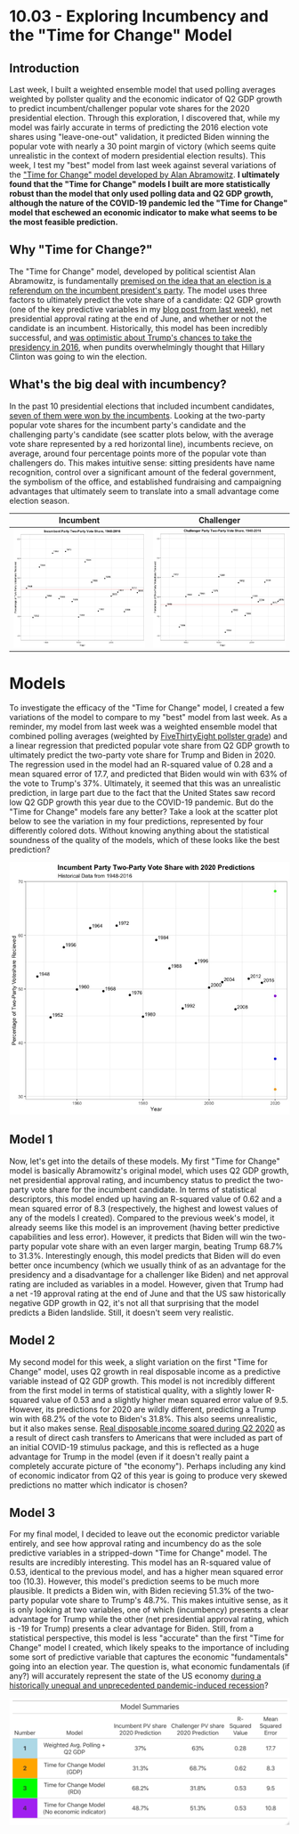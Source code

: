 # 10.03 - Exploring Incumbency and the "Time for Change" Model
## Introduction
Last week, I built a weighted ensemble model that used polling averages weighted by pollster quality and the economic indicator of Q2 GDP growth to predict incumbent/challenger popular vote shares for the 2020 presidential election. Through this exploration, I discovered that, while my model was fairly accurate in terms of predicting the 2016 election vote shares using "leave-one-out" validation, it predicted Biden winning the popular vote with nearly a 30 point margin of victory (which seems quite unrealistic in the context of modern presidential election results). This week, I test my "best" model from last week against several variations of the ["Time for Change" model developed by Alan Abramowitz](https://pollyvote.com/en/components/models/retrospective/fundamentals-plus-models/time-for-change-model/). **I ultimately found that the "Time for Change" models I built are more statistically robust than the model that only used polling data and Q2 GDP growth, although the nature of the COVID-19 pandemic led the "Time for Change" model that eschewed an economic indicator to make what seems to be the most feasible prediction.**

## Why "Time for Change?"
The "Time for Change" model, developed by political scientist Alan Abramowitz, is fundamentally [premised on the idea that an election is a referendum on the incumbent president's party](http://www.emory.edu/news/Releases/time-for-change.html). The model uses three factors to ultimately predict the vote share of a candidate: Q2 GDP growth (one of the key predictive variables in my [blog post from last week](https://parkermas.github.io/gov1347-blog/09-26)), net presidential approval rating at the end of June, and whether or not the candidate is an incumbent. Historically, this model has been incredibly successful, and [was optimistic about Trump's chances to take the presidency in 2016](https://www.nytimes.com/2016/05/11/upshot/voters-fears-about-trump-may-outweigh-wish-for-change.html), when pundits overwhelmingly thought that Hillary Clinton was going to win the election. 

## What's the big deal with incumbency?
In the past 10 presidential elections that included incumbent candidates, [seven of them were won by the incumbents](https://www.npr.org/sections/itsallpolitics/2012/06/11/154745966/why-its-good-to-be-the-incumbent). Looking at the two-party popular vote shares for the incumbent party's candidate and the challenging party's candidate (see scatter plots below, with the average vote share represented by a red horizontal line), incumbents recieve, on average, around four percentage points more of the popular vote than challengers do. This makes intuitive sense: sitting presidents have name recognition, control over a significant amount of the federal government, the symbolism of the office, and established fundraising and campaigning advantages that ultimately seem to translate into a small advantage come election season. 

  Incumbent                    |  Challenger
:-------------------------:|:-------------------------:
![](pv2p_incumbent.jpeg)  |  ![](pv2p_challenger.jpeg)


# Models
To investigate the efficacy of the "Time for Change" model, I created a few variations of the model to compare to my "best" model from last week. As a reminder, my model from last week was a weighted ensemble model that combined polling averages (weighted by [FiveThirtyEight pollster grade](https://projects.fivethirtyeight.com/pollster-ratings/)) and a linear regression that predicted popular vote share from Q2 GDP growth to ultimately predict the two-party vote share for Trump and Biden in 2020. The regression used in the model had an R-squared value of 0.28 and a mean squared error of 17.7, and predicted that Biden would win with 63% of the vote to Trump's 37%. Ultimately, it seemed that this was an unrealistic prediction, in large part due to the fact that the United States saw record low Q2 GDP growth this year due to the COVID-19 pandemic. But do the "Time for Change" models fare any better? Take a look at the scatter plot below to see the variation in my four predictions, represented by four differently colored dots. Without knowing anything about the statistical soundness of the quality of the models, which of these looks like the best prediction? 

![Scatter plot](predictions.jpeg)

## Model 1
Now, let's get into the details of these models. My first "Time for Change" model is basically Abramowitz's original model, which uses Q2 GDP growth, net presidential approval rating, and incumbency status to predict the two-party vote share for the incumbent candidate. In terms of statistical descriptors, this model ended up having an R-squared value of 0.62 and a mean squared error of 8.3 (respectively, the highest and lowest values of any of the models I created). Compared to the previous week's model, it already seems like this model is an improvement (having better predictive capabilities and less error). However, it predicts that Biden will win the two-party popular vote share with an even larger margin, beating Trump 68.7% to 31.3%. Interestingly enough, this model predicts that Biden will do even better once incumbency (which we usually think of as an advantage for the presidency and a disadvantage for a challenger like Biden) and net approval rating are included as variables in a model. However, given that Trump had a net -19 approval rating at the end of June and that the US saw historically negative GDP growth in Q2, it's not all that surprising that the model predicts a Biden landslide. Still, it doesn't seem very realistic.

## Model 2
My second model for this week, a slight variation on the first "Time for Change" model, uses Q2 growth in real disposable income as a predictive variable instead of Q2 GDP growth. This model is not incredibly different from the first model in terms of statistical quality, with a slightly lower R-squared value of 0.53 and a slightly higher mean squared error value of 9.5. However, its predictions for 2020 are wildly different, predicting a Trump win with 68.2% of the vote to Biden's 31.8%. This also seems unrealistic, but it also makes sense. [Real disposable income soared during Q2 2020](https://www.cnbc.com/2020/07/30/us-gdp-q2-2020-first-reading.html) as a result of direct cash transfers to Americans that were included as part of an initial COVID-19 stimulus package, and this is reflected as a huge advantage for Trump in the model (even if it doesn't really paint a completely accurate picture of "the economy"). Perhaps including any kind of economic indicator from Q2 of this year is going to produce very skewed predictions no matter which indicator is chosen?

## Model 3
For my final model, I decided to leave out the economic predictor variable entirely, and see how approval rating and incumbency do as the sole predictive variables in a stripped-down "Time for Change" model. The results are incredibly interesting. This model has an R-squared value of 0.53, identical to the previous model, and has a higher mean squared error too (10.3). However, this model's prediction seems to be much more plausible. It predicts a Biden win, with Biden recieving 51.3% of the two-party popular vote share to Trump's 48.7%. This makes intuitive sense, as it is only looking at two variables, one of which (incumbency) presents a clear advantage for Trump while the other (net presidential approval rating, which is -19 for Trump) presents a clear advantage for Biden. Still, from a statistical perspective, this model is less "accurate" than the first "Time for Change" model I created, which likely speaks to the importance of including some sort of predictive variable that captures the economic "fundamentals" going into an election year. The question is, what economic fundamentals (if any?) will accurately represent the state of the US economy [during a historically unequal and unprecedented pandemic-induced recession](https://www.washingtonpost.com)?

![Model Summaries](tables_final.png)
 
